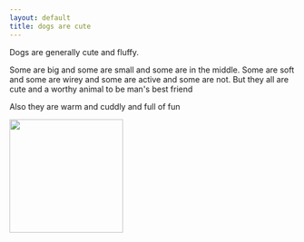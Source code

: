 ```yaml
---
layout: default
title: dogs are cute
---
```


Dogs are generally cute and fluffy.

Some are big and some are small and some are in the middle. Some are soft and some are wirey and some are active and some are not. But they all are cute and a worthy animal to be man's best friend

Also they are warm and cuddly and full of fun

<a href="/blog/dog.jpeg"  target="_blank">
<img src="/blog/dog.jpeg" style="width:200px;"></a>



